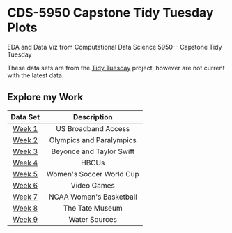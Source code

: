 # CDS-5950 Capstone Tidy Tuesday Plots
EDA and Data Viz from Computational Data Science 5950-- Capstone Tidy Tuesday

These data sets are from the [Tidy Tuesday](https://github.com/rfordatascience/tidytuesday) project, however are not current with the latest data.

## Explore my Work

| Data Set | Description |
|:--------:|:-----------:|
| [Week 1](https://github.com/andrewargeros/CDS-5950-EDA/tree/main/Week%201%20-%20US%20Broadband%20Access)| US Broadband Access |
| [Week 2](https://github.com/andrewargeros/CDS-5950-EDA/tree/main/Week%202%20-%20Olympics%20and%20Paralympics) | Olympics and Paralympics |
| [Week 3](https://github.com/andrewargeros/CDS-5950-EDA/tree/main/Week%203%20-%20Beyonce%20and%20Taylor%20Swift) | Beyonce and Taylor Swift |
| [Week 4](https://github.com/andrewargeros/CDS-5950-EDA/tree/main/Week%204%20-%20HBCUs) | HBCUs |
| [Week 5](https://github.com/andrewargeros/CDS-5950-EDA/tree/main/Week%205%20-%20Womens%20Soccer) | Women's Soccer World Cup |
| [Week 6](https://github.com/andrewargeros/CDS-5950-EDA/tree/main/Week%206%20-%20Video%20Games) | Video Games |
| [Week 7](https://github.com/andrewargeros/CDS-5950-EDA/tree/main/Week%207%20-%20NCAA%20Women) | NCAA Women's Basketball |
| [Week 8](https://github.com/andrewargeros/CDS-5950-EDA/tree/main/Week%208%20-%20Tate%20Museum) | The Tate Museum |
| [Week 9](https://github.com/andrewargeros/CDS-5950-EDA/tree/main/Week%209%20-%20Water%20Sources)| Water Sources |

